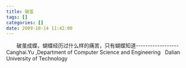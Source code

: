 ```yaml
---
title: 破茧
tags: []
categories: []
date: 2009-10-14 11:42:00 
---
```



&emsp;&emsp;破茧成蝶，蝴蝶经历过什么样的痛苦，只有蝴蝶知道------------------Canghai.Yu ,Department of Computer Science and Engineering   Dalian University of Technology